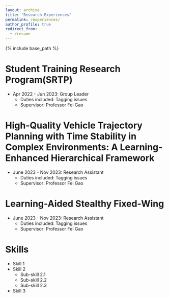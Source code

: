 ```yaml
---
layout: archive
title: "Research Experiences"
permalink: /experiences/
author_profile: true
redirect_from:
  - /resume
---
```


{% include base_path %}


Student Training Research Program(SRTP)
======
* Apr 2022 - Jun 2023: Group Leader
  * Duties included: Tagging issues
  * Supervisor: Professor Fei Gao
 
High-Quality Vehicle Trajectory Planning with Time Stability in Complex Environments:
A Learning-Enhanced Hierarchical Framework
======
* June 2023 - Nov 2023: Research Assistant
  * Duties included: Tagging issues
  * Supervisor: Professor Fei Gao
 
 Learning-Aided Stealthy Fixed-Wing
======
* June 2023 - Nov 2023: Research Assistant
  * Duties included: Tagging issues
  * Supervisor: Professor Fei Gao 
  
Skills
======
* Skill 1
* Skill 2
  * Sub-skill 2.1
  * Sub-skill 2.2
  * Sub-skill 2.3
* Skill 3
